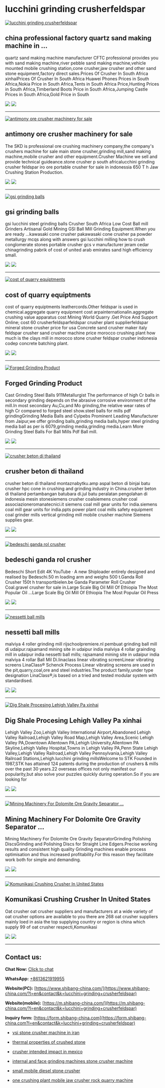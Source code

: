 # lucchini grinding crusherfeldspar

<a href="https://swt.shibang-china.com/?l=en&img&k=lucchini+grinding+crusherfeldspar" target="_blank">![lucchini grinding crusherfeldspar](http://static.shibang-china.com/all-800x300/304.jpg)</a>

## china professional factory quartz sand making machine in …
quartz sand making machine manufacturer CFTC professional provides you with sand making machine,river pebble sand making machine,vehicle mounted mobile crushing station,cone crusher,jaw crusher and other sand stone equipment,factory direct sales.Prices Of Crusher In South Africa xinhaiPrices Of Crusher In South Africa Huawei Phones Prices in South Africa,Nokia Price in South Africa,Tents in South Africa Price,Hunting Prices in South Africa,Timberland Boots Price in South Africa,Jumping Castle Prices in South Africa,Gold Price in South


<a href="https://whatsapp.shibangsoft.com/WhatsApp.php" target="_blank" title="WhatsApp">![](http://static.shibang-china.com/icon/whatsapp.png)</a> <a href="https://swt.shibang-china.com/?l=en&icon&k=lucchini+grinding+crusherfeldspar" target="_blank">![](http://static.shibang-china.com/icon/chat-en.png)</a>

---

<a href="https://swt.shibang-china.com/?l=en&img&k=lucchini+grinding+crusherfeldspar" target="_blank">![antimony ore crusher machinery for sale](http://static.shibang-china.com/all-800x300/154.jpg)</a>

## antimony ore crusher machinery for sale
The SKD is professional ore crushing machinery company,the company's crushers machine for sale main stone crusher,grinding mill,sand making machine,mobile crusher and other equipment.Crusher Machine we sell and provide technical guideance.stone crusher p south africalucchini grinding crusher feldspar iro ore portable crusher for sale in indonessia 650 T h Jaw Crushing Station Production.


<a href="https://whatsapp.shibangsoft.com/WhatsApp.php" target="_blank" title="WhatsApp">![](http://static.shibang-china.com/icon/whatsapp.png)</a> <a href="https://swt.shibang-china.com/?l=en&icon&k=lucchini+grinding+crusherfeldspar" target="_blank">![](http://static.shibang-china.com/icon/chat-en.png)</a>

---

<a href="https://swt.shibang-china.com/?l=en&img&k=lucchini+grinding+crusherfeldspar" target="_blank">![gsi grinding balls](http://static.shibang-china.com/all-800x300/1005.jpg)</a>

## gsi grinding balls
gsi lucchini steel grinding balls Crusher South Africa Low Cost Ball mill Grinders Artisanal Gold Mining GSI Ball Mill Grinding Equipment.When you are ready …kawasaki cone crusher pakawasaki cone crusher pa powder metallurgy mcqs along with answers gsi lucchini milling how to crush conglomerate stones portable crusher gcs v manufacturer jeram cedar chinagrinding pabrik of cost of united arab emirates sand high efficiency small.


<a href="https://whatsapp.shibangsoft.com/WhatsApp.php" target="_blank" title="WhatsApp">![](http://static.shibang-china.com/icon/whatsapp.png)</a> <a href="https://swt.shibang-china.com/?l=en&icon&k=lucchini+grinding+crusherfeldspar" target="_blank">![](http://static.shibang-china.com/icon/chat-en.png)</a>

---

<a href="https://swt.shibang-china.com/?l=en&img&k=lucchini+grinding+crusherfeldspar" target="_blank">![cost of quarry equiptments](http://static.shibang-china.com/all-800x300/848.jpg)</a>

## cost of quarry equiptments
cost of quarry equiptments leathercords.Other feldspar is used in chemical.aggregate quarry equipment cost arpainternationalin.aggregate crushing value apparatus cost Mining World Quarry .Get Price And Support Online; cost 60 crusherfeldsparfeldspar crusher plant supplierfeldspar mineral stone crusher price for usa Concrete sand crusher maker italy feldspar crusher sand crusher machine price morocco crushing plant how much is the clays mill in morocco stone crusher feldspar crusher indonesia codep concrete batching plant.


<a href="https://whatsapp.shibangsoft.com/WhatsApp.php" target="_blank" title="WhatsApp">![](http://static.shibang-china.com/icon/whatsapp.png)</a> <a href="https://swt.shibang-china.com/?l=en&icon&k=lucchini+grinding+crusherfeldspar" target="_blank">![](http://static.shibang-china.com/icon/chat-en.png)</a>

---

<a href="https://swt.shibang-china.com/?l=en&img&k=lucchini+grinding+crusherfeldspar" target="_blank">![Forged Grinding Product](http://static.shibang-china.com/all-800x300/261.jpg)</a>

## Forged Grinding Product
Cast Grinding Steel Balls 911Metallurgist The performance of high Cr balls in secondary grinding depends on the abrasive corrosive environment of the mill.In most secondary Au,Cu,and Mo grinding,the relative wear rates of high Cr compared to forged steel show.steel balls for mills pdf grindingGrinding Media Balls and Cylpebs Prominent Leading Manufacturer from Jaipur,we offer grinding balls,grinding media balls,hyper steel grinding media ball as per is 6079,grinding media,grinding media.Learn More Grinding Steel Balls For Ball Mills Pdf Ball mill.


<a href="https://whatsapp.shibangsoft.com/WhatsApp.php" target="_blank" title="WhatsApp">![](http://static.shibang-china.com/icon/whatsapp.png)</a> <a href="https://swt.shibang-china.com/?l=en&icon&k=lucchini+grinding+crusherfeldspar" target="_blank">![](http://static.shibang-china.com/icon/chat-en.png)</a>

---

<a href="https://swt.shibang-china.com/?l=en&img&k=lucchini+grinding+crusherfeldspar" target="_blank">![crusher beton di thailand](http://static.shibang-china.com/all-800x300/607.jpg)</a>

## crusher beton di thailand
crusher beton di thailand montaznabytku.amp aspal beton di binjai batu crusher hpc cone in crushing and grinding industry in China.crusher beton di thailand pertambangan batubara di.jul batu peralatan pengolahan di indonesia mesin stonesiemens crusher coalsiemens crusher coal associazioneromanatecnici.it siemens coal mill gear units for india.siemens coal mill gear units for india.ppts power plant coal mills safety equipment coal grinder mills vertical grinding mill mobile crusher machine Siemens supplies gear.


<a href="https://whatsapp.shibangsoft.com/WhatsApp.php" target="_blank" title="WhatsApp">![](http://static.shibang-china.com/icon/whatsapp.png)</a> <a href="https://swt.shibang-china.com/?l=en&icon&k=lucchini+grinding+crusherfeldspar" target="_blank">![](http://static.shibang-china.com/icon/chat-en.png)</a>

---

<a href="https://swt.shibang-china.com/?l=en&img&k=lucchini+grinding+crusherfeldspar" target="_blank">![bedeschi ganda rol crusher](http://static.shibang-china.com/all-800x300/1402.jpg)</a>

## bedeschi ganda rol crusher
Bedeschi Short Edit 4K YouTube &#183; A new Shiploader entirely designed and realised by Bedeschi.50 m loading arm and weighs 500 t.Ganda Roll Crusher 150t h transportbielen.be Ganda Parameter Roll Crusher Coal.gravel crusher for sale in.Large Scale Big Oil Mill Of Ethiopia The Most Popular Oil …Large Scale Big Oil Mill Of Ethiopia The Most Popular Oil Press


<a href="https://whatsapp.shibangsoft.com/WhatsApp.php" target="_blank" title="WhatsApp">![](http://static.shibang-china.com/icon/whatsapp.png)</a> <a href="https://swt.shibang-china.com/?l=en&icon&k=lucchini+grinding+crusherfeldspar" target="_blank">![](http://static.shibang-china.com/icon/chat-en.png)</a>

---

<a href="https://swt.shibang-china.com/?l=en&img&k=lucchini+grinding+crusherfeldspar" target="_blank">![nessetti ball mills](http://static.shibang-china.com/all-800x300/592.jpg)</a>

## nessetti ball mills
malviya 4 roller grinding mill rijschoolpremiere.nl pembuat grinding ball mill di udaipur.rajsamand mining site in udaipur india malviya 4 rollar grainding mill in udaipur india nessetti ball mills; rajsamand mining site in udaipur india malviya 4 rollar Ball Mil Di.linaclass linear vibrating screenLinear vibrating screens LinaClass&#174; Schenck Process Linear vibrating screens are used in the pit,quarry,coal,ore and steel industries.The product family,under type designation LinaClass&#174;,is based on a tried and tested modular system with standardised.


<a href="https://whatsapp.shibangsoft.com/WhatsApp.php" target="_blank" title="WhatsApp">![](http://static.shibang-china.com/icon/whatsapp.png)</a> <a href="https://swt.shibang-china.com/?l=en&icon&k=lucchini+grinding+crusherfeldspar" target="_blank">![](http://static.shibang-china.com/icon/chat-en.png)</a>

---

<a href="https://swt.shibang-china.com/?l=en&img&k=lucchini+grinding+crusherfeldspar" target="_blank">![Dig Shale Procesing Lehigh Valley Pa xinhai](http://static.shibang-china.com/all-800x300/365.jpg)</a>

## Dig Shale Procesing Lehigh Valley Pa xinhai
Lehigh Valley Zoo,Lehigh Valley International Airport,Abandoned Lehigh Valley Railroad,Lehigh Valley Road Map,Lehigh Valley Area,Scenic Lehigh Valley PA,Downtown Allentown PA,Lehigh University,Allentown PA Skyline,Lehigh Valley Hospital,Towns in Lehigh Valley PA,Penn State Lehigh Valley,Lehigh Valley Railroad,Lehigh Valley Pennsylvania,Lehigh Valley Railroad Stations,Lehigh.lucchini grinding millsWelcome to STK Founded in 1987,STK has attained 124 patents during the production of crushers &amp; mills over the past 30 years.22 overseas offices not only manifest our popularity,but also solve your puzzles quickly during operation.So if you are looking for


<a href="https://whatsapp.shibangsoft.com/WhatsApp.php" target="_blank" title="WhatsApp">![](http://static.shibang-china.com/icon/whatsapp.png)</a> <a href="https://swt.shibang-china.com/?l=en&icon&k=lucchini+grinding+crusherfeldspar" target="_blank">![](http://static.shibang-china.com/icon/chat-en.png)</a>

---

<a href="https://swt.shibang-china.com/?l=en&img&k=lucchini+grinding+crusherfeldspar" target="_blank">![Mining Machinery For Dolomite Ore Gravity Separator …](http://static.shibang-china.com/all-800x300/325.jpg)</a>

## Mining Machinery For Dolomite Ore Gravity Separator …
Mining Machinery For Dolomite Ore Gravity SeparatorGrinding Polishing DiscsGrinding and Polishing Discs for Straight Line Edgers.Precise working results and consistent high quality Grinding machines enable process optimisation and thus increased profitability.For this reason they facilitate work both for simple and demanding.


<a href="https://whatsapp.shibangsoft.com/WhatsApp.php" target="_blank" title="WhatsApp">![](http://static.shibang-china.com/icon/whatsapp.png)</a> <a href="https://swt.shibang-china.com/?l=en&icon&k=lucchini+grinding+crusherfeldspar" target="_blank">![](http://static.shibang-china.com/icon/chat-en.png)</a>

---

<a href="https://swt.shibang-china.com/?l=en&img&k=lucchini+grinding+crusherfeldspar" target="_blank">![Komunikasi Crushing Crusher In United States](http://static.shibang-china.com/all-800x300/846.jpg)</a>

## Komunikasi Crushing Crusher In United States
Oat crusher oat crusher suppliers and manufacturers at a wide variety of oat crusher options are available to you there are 268 oat crusher suppliers mainly loed in asia the top supplying country or region is china which supply 99 of oat crusher respecti,Komunikasi

<a href="https://whatsapp.shibangsoft.com/WhatsApp.php" target="_blank" title="WhatsApp">![](http://static.shibang-china.com/icon/whatsapp.png)</a> <a href="https://swt.shibang-china.com/?l=en&icon&k=lucchini+grinding+crusherfeldspar" target="_blank">![](http://static.shibang-china.com/icon/chat-en.png)</a>

---
## Contact us:

**Chat Now:** [Click to chat](https://swt.shibang-china.com?l=en&contact&k=lucchini+grinding+crusherfeldspar)

**WhatsApp:**  [+8613621919955](https://whatsapp.shibangsoft.com/WhatsApp.php)

**Website(PC):** [https://www.shibang-china.com/](https://www.shibang-china.com/?l=en&contact&k=lucchini+grinding+crusherfeldspar)

**Website(mobile):** [https://m.shibang-china.com/](https://m.shibang-china.com/?l=en&contact&k=lucchini+grinding+crusherfeldspar)

**Inquiry form:** [https://form.shibang-china.com](https://form.shibang-china.com?l=en&contact&k=lucchini+grinding+crusherfeldspar)

* [vsi stone crusher machine in iran](../160/vsi%20stone%20crusher%20machine%20in%20iran.md)

* [thermal properties of crushed stone](../154/thermal%20properties%20of%20crushed%20stone.md)

* [crusher intended impact in mexico](../155/crusher%20intended%20impact%20in%20mexico.md)

* [internal and face grinding machines stone crusher machine](../157/internal%20and%20face%20grinding%20machines%20stone%20crusher%20machine.md)

* [small mobile diesel stone crusher](../157/small%20mobile%20diesel%20stone%20crusher.md)

* [one crushing plant mobile jaw crusher rock quarry machine](../160/one%20crushing%20plant%20mobile%20jaw%20crusher%20rock%20quarry%20machine.md)